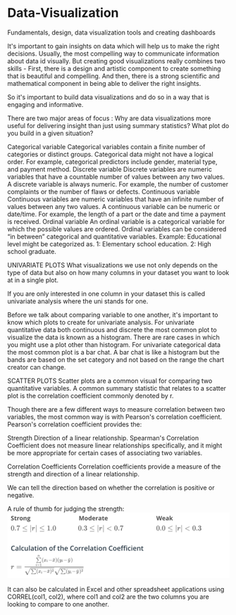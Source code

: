 # Data-Visualization
Fundamentals, design, data visualization tools and creating dashboards


It's important to gain insights on data which will help us to make the right decisions.
Usually, the most compelling way to communicate information about data id visually. But creating good visualizations really combines two skills -
First, there is a design and artistic component to create something that is beautiful and compelling.
And then, there is a strong scientific and mathematical component in being able to deliver the right insights.

So it's important to build data visualizations and do so in a way that is engaging and informative.

There are two major areas of focus :
Why are data visualizations more useful for delivering insight than just using summary statistics?
What plot do you build in a given situation?



Categorical variable
Categorical variables contain a finite number of categories or distinct groups. Categorical data might not have a logical order. For example, categorical predictors include gender, material type, and payment method.
Discrete variable
Discrete variables are numeric variables that have a countable number of values between any two values. A discrete variable is always numeric. For example, the number of customer complaints or the number of flaws or defects.
Continuous variable
Continuous variables are numeric variables that have an infinite number of values between any two values. A continuous variable can be numeric or date/time. For example, the length of a part or the date and time a payment is received.
Ordinal variable
An ordinal variable is a categorical variable for which the possible values are ordered. Ordinal variables can be considered “in between” categorical and quantitative variables. Example: Educational level might be categorized as. 1: Elementary school education. 2: High school graduate.


UNIVARIATE PLOTS
What visualizations we use not only depends on the type of data but also on how many columns in your dataset you want to look at in a single plot.

If you are only interested in one column in your dataset this is called univariate analysis where the uni stands for one. 

Before we talk about comparing variable to one another, it's important to know which plots to create for univariate analysis. For univariate quantitative data both continuous and discrete the most common plot to visualize the data is known as a histogram. There are rare cases in which you might use a plot other than histogram. For univariate categorical data the most common plot is a bar chat. A bar chat is like a histogram but the bands are based on the set category and not based on the range the chart creator can change.

SCATTER PLOTS
Scatter plots are a common visual for comparing two quantitative variables. A common summary statistic that relates to a scatter plot is the correlation coefficient commonly denoted by r.

Though there are a few different ways to measure correlation between two variables, the most common way is with Pearson's correlation coefficient. Pearson's correlation coefficient provides the:

Strength
Direction
of a linear relationship. Spearman's Correlation Coefficient does not measure linear relationships specifically, and it might be more appropriate for certain cases of associating two variables.

Correlation Coefficients
Correlation coefficients provide a measure of the strength and direction of a linear relationship.

We can tell the direction based on whether the correlation is positive or negative.

A rule of thumb for judging the strength:
![alt text](https://github.com/venkyg88/Data-Visualization/blob/master/cf-formula.png)


It can also be calculated in Excel and other spreadsheet applications using CORREL(col1, col2), where col1 and col2 are the two columns you are looking to compare to one another.
